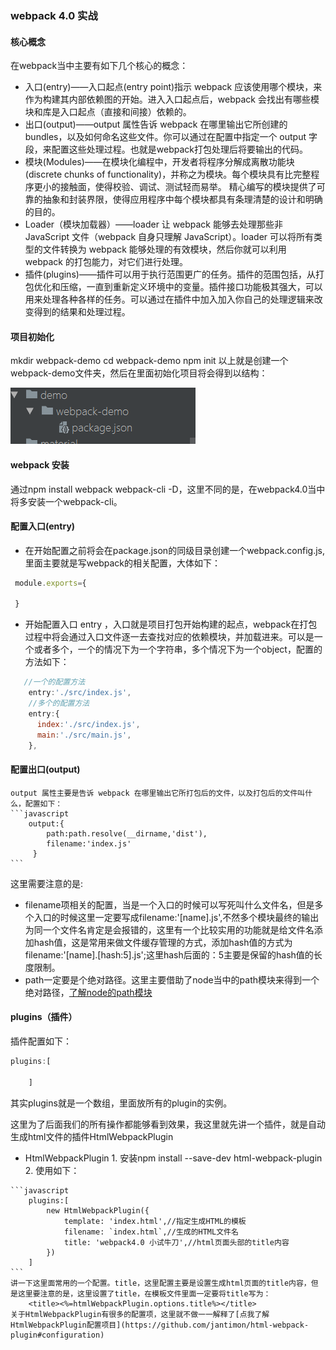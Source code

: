 ### webpack 4.0 实战

#### 核心概念
  在webpack当中主要有如下几个核心的概念：
   * 入口(entry)——入口起点(entry point)指示 webpack 应该使用哪个模块，来作为构建其内部依赖图的开始。进入入口起点后，webpack 会找出有哪些模块和库是入口起点（直接和间接）依赖的。
   * 出口(output)——output 属性告诉 webpack 在哪里输出它所创建的 bundles，以及如何命名这些文件。你可以通过在配置中指定一个 output 字段，来配置这些处理过程。也就是webpack打包处理后将要输出的代码。
   * 模块(Modules)——在模块化编程中，开发者将程序分解成离散功能块(discrete chunks of functionality)，并称之为模块。每个模块具有比完整程序更小的接触面，使得校验、调试、测试轻而易举。 精心编写的模块提供了可靠的抽象和封装界限，使得应用程序中每个模块都具有条理清楚的设计和明确的目的。
   * Loader（模块加载器）——loader 让 webpack 能够去处理那些非 JavaScript 文件（webpack 自身只理解 JavaScript）。loader 可以将所有类型的文件转换为 webpack 能够处理的有效模块，然后你就可以利用 webpack 的打包能力，对它们进行处理。
   * 插件(plugins)——插件可以用于执行范围更广的任务。插件的范围包括，从打包优化和压缩，一直到重新定义环境中的变量。插件接口功能极其强大，可以用来处理各种各样的任务。可以通过在插件中加入加入你自己的处理逻辑来改变得到的结果和处理过程。
#### 项目初始化
   mkdir webpack-demo
   cd webpack-demo
   npm init
   以上就是创建一个webpack-demo文件夹，然后在里面初始化项目将会得到以结构：

   ![image](./material/proinit.jpg)

#### webpack 安装
   通过npm install webpack webpack-cli -D，这里不同的是，在webpack4.0当中将多安装一个webpack-cli。
####  配置入口(entry)
   * 在开始配置之前将会在package.json的同级目录创建一个webpack.config.js,里面主要就是写webpack的相关配置，大体如下：
   ```javascript
    module.exports={

    }
   ```
   * 开始配置入口 entry ，入口就是项目打包开始构建的起点，webpack在打包过程中将会通过入口文件逐一去查找对应的依赖模块，并加载进来。可以是一个或者多个，一个的情况下为一个字符串，多个情况下为一个object，配置的方法如下：
   ```javascript
      //一个的配置方法
       entry:'./src/index.js',
       //多个的配置方法
       entry:{
         index:'./src/index.js',
         main:'./src/main.js',
       },
   ```

#### 配置出口(output)
    output 属性主要是告诉 webpack 在哪里输出它所打包后的文件，以及打包后的文件叫什么，配置如下：
    ```javascript
        output:{
            path:path.resolve(__dirname,'dist'),
            filename:'index.js'
         }
    ```
   这里需要注意的是:
   * filename项相关的配置，当是一个入口的时候可以写死叫什么文件名，但是多个入口的时候这里一定要写成filename:'[name].js',不然多个模块最终的输出为同一个文件名肯定是会报错的，这里有一个比较实用的功能就是给文件名添加hash值，这是常用来做文件缓存管理的方式，添加hash值的方式为filename:'[name].[hash:5].js';这里hash后面的：5主要是保留的hash值的长度限制。
   * path一定要是个绝对路径。这里主要借助了node当中的path模块来得到一个绝对路径，[了解node的path模块](http://nodejs.cn/api/path.html)

#### plugins（插件）
   插件配置如下：
   ```javascript
   plugins:[

       ]
   ```
   其实plugins就是一个数组，里面放所有的plugin的实例。

   这里为了后面我们的所有操作都能够看到效果，我这里就先讲一个插件，就是自动生成html文件的插件HtmlWebpackPlugin
   * HtmlWebpackPlugin
    1. 安装npm install --save-dev html-webpack-plugin
    2. 使用如下：

    ```javascript
        plugins:[
            new HtmlWebpackPlugin({
                template: 'index.html',//指定生成HTML的模板
                filename: `index.html`,//生成的HTML文件名
                title: 'webpack4.0 小试牛刀',//html页面头部的title内容
            })
        ]
    ```
    讲一下这里面常用的一个配置。title，这里配置主要是设置生成html页面的title内容，但是这里要注意的是，这里设置了title，在模板文件里面一定要将title写为：
        <title><%=htmlWebpackPlugin.options.title%></title>
    关于HtmlWebpackPlugin有很多的配置项，这里就不做一一解释了[点我了解HtmlWebpackPlugin配置项目](https://github.com/jantimon/html-webpack-plugin#configuration)